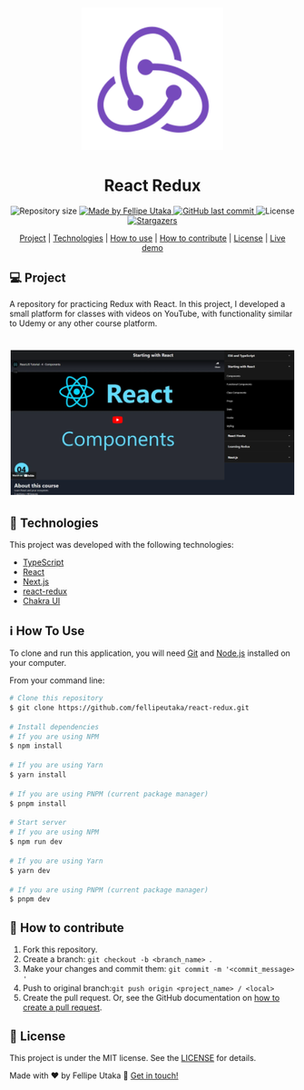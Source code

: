 <h1 align="center">
  <img
    alt="React Redux logo"
    src=".github/react-redux.svg"
    width="250px"
  />
</h1>

<h1 align="center">React Redux</h4>
<p align="center">
  <img
    alt="Repository size"
    src="https://img.shields.io/github/repo-size/fellipeutaka/react-redux"
  />
  <a href="https://www.linkedin.com/in/fellipeutaka/">
    <img
      alt="Made by Fellipe Utaka"
      src="https://img.shields.io/badge/made%20by-Fellipe%20Utaka-%2304D361"
    />
  </a>
  <a href="https://github.com/fellipeutaka/react-redux/commits/main">
    <img
      alt="GitHub last commit"
      src="https://img.shields.io/github/last-commit/fellipeutaka/react-redux"
    />
  </a>
  <img
    alt="License"
    src="https://img.shields.io/badge/license-MIT-brightgreen"
  />
  <a href="https://github.com/fellipeutaka/react-redux/stargazers">
    <img
      alt="Stargazers"
      src="https://img.shields.io/github/stars/fellipeutaka/react-redux?style=social"
    />
  </a>
</p>

<p align="center">
  <a href="#-project">Project</a> |
  <a href="#-technologies">Technologies</a> |
  <a href="#ℹ%EF%B8%8F-how-to-use">How to use</a> |
  <a href="#-how-to-contribute">How to contribute</a> |
  <a href="#-license">License</a> |
  <a href="https://react-redux-course.vercel.app/">Live demo</a>
</p>

## 💻 Project

A repository for practicing Redux with React. In this project, I developed a small platform for classes with videos on YouTube, with functionality similar to Udemy or any other course platform.

<h1 align="center">
  <img alt="Preview" src=".github/preview.png" width="500px" />
</h1>

## 🚀 Technologies

This project was developed with the following technologies:

- [TypeScript][ts]
- [React][react]
- [Next.js][next]
- [react-redux][react-redux]
- [Chakra UI][chakra-ui]

## ℹ️ How To Use

To clone and run this application, you will need [Git][git] and [Node.js][node] installed on your computer.

From your command line:

```bash
# Clone this repository
$ git clone https://github.com/fellipeutaka/react-redux.git

# Install dependencies
# If you are using NPM
$ npm install

# If you are using Yarn
$ yarn install

# If you are using PNPM (current package manager)
$ pnpm install

# Start server
# If you are using NPM
$ npm run dev

# If you are using Yarn
$ yarn dev

# If you are using PNPM (current package manager)
$ pnpm dev
```

## 🤔 How to contribute

1. Fork this repository.
2. Create a branch: `git checkout -b <branch_name> `.
3. Make your changes and commit them: `git commit -m '<commit_message> '`
4. Push to original branch:`git push origin <project_name> / <local>`
5. Create the pull request. Or, see the GitHub documentation on [how to create a pull request][pr].

## 📝 License

This project is under the MIT license. See the [LICENSE](https://github.com/fellipeutaka/react-redux/blob/main/LICENSE.md) for details.

Made with ♥ by Fellipe Utaka 👋 [Get in touch!](https://www.linkedin.com/in/fellipeutaka/)

[pr]: https://help.github.com/en/github/collaborating-with-issues-and-pull-requests/creating-a-pull-request
[git]: https://git-scm.com
[node]: https://nodejs.org/
[ts]: https://www.typescriptlang.org/
[react]: https://reactjs.org
[next]: https://nextjs.org/
[react-redux]: https://react-redux.js.org/
[chakra-ui]: https://chakra-ui.com/
